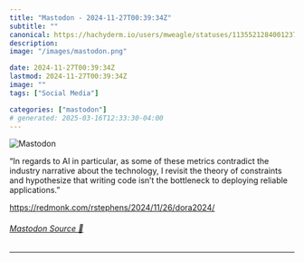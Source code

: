 ```yaml
---
title: "Mastodon - 2024-11-27T00:39:34Z"
subtitle: ""
canonical: https://hachyderm.io/users/mweagle/statuses/113552128400123776
description:
image: "/images/mastodon.png"

date: 2024-11-27T00:39:34Z
lastmod: 2024-11-27T00:39:34Z
image: ""
tags: ["Social Media"]

categories: ["mastodon"]
# generated: 2025-03-16T12:33:30-04:00
---
```

![Mastodon](/images/mastodon.png)

<p>“In regards to AI in particular, as some of these metrics contradict the industry narrative about the technology, I revisit the theory of constraints and hypothesize that writing code isn’t the bottleneck to deploying reliable applications.”</p><p><a href="https://redmonk.com/rstephens/2024/11/26/dora2024/" target="_blank" rel="nofollow noopener noreferrer" translate="no"><span class="invisible">https://</span><span class="ellipsis">redmonk.com/rstephens/2024/11/</span><span class="invisible">26/dora2024/</span></a></p>


###### [Mastodon Source 🐘](https://hachyderm.io/@mweagle/113552128400123776)

___
